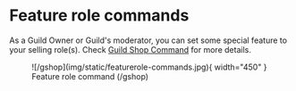 # Feature role commands

As a Guild Owner or Guild's moderator, you can set some special feature to your selling role(s). Check [Guild Shop Command](./gshop_commands.md) for more details.

<figure markdown>
  ![/gshop](img/static/featurerole-commands.jpg){ width="450" }
  <figcaption>Feature role command (/gshop)</figcaption>
</figure>
